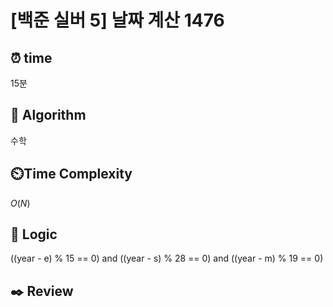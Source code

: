# [백준 실버 5] 날짜 계산 1476
 
## ⏰  **time**
15분

## :pushpin: **Algorithm**
수학

## ⏲️**Time Complexity**
$O(N)$

## :round_pushpin: **Logic**
((year - e) % 15 == 0) and ((year - s) % 28 == 0) and ((year - m) % 19 == 0)

## :black_nib: **Review**

